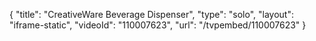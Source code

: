 {
    "title": "CreativeWare Beverage Dispenser",
    "type": "solo",
    "layout": "iframe-static",
    "videoId": "110007623",
    "url": "\/tvpembed\/110007623"
}